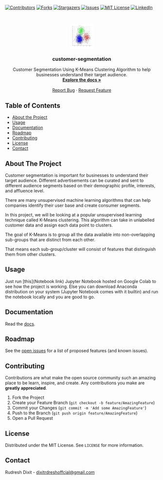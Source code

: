 [![Contributors][contributors-shield]][contributors-url]
[![Forks][forks-shield]][forks-url]
[![Stargazers][stars-shield]][stars-url]
[![Issues][issues-shield]][issues-url]
[![MIT License][license-shield]][license-url]
[![LinkedIn][linkedin-shield]][linkedin-url]



<!-- PROJECT LOGO -->
<br />
<p align="center">
  <a href="https://github.com/shie-ld/customer-segmentation">
    <img src="images/logo.jpeg" alt="Logo" width="80" height="80">
  </a>

  <h3 align="center">customer-segmentation</h3>

  <p align="center">
    Customer Segmentation Using K-Means Clustering Algorithm to help businesses understand their target audience.
    <br />
    <a href="https://github.com/shie-ld/customer-segmentation/blob/main/docs/docs.md"><strong>Explore the docs »</strong></a>
    <br />
    <br />
    <a href="https://github.com/shie-ld/customer-segmentation/issues">Report Bug</a>
    ·
    <a href="https://github.com/shie-ld/customer-segmentation/issues">Request Feature</a>
  </p>
</p>



<!-- TABLE OF CONTENTS -->
## Table of Contents

* [About the Project](#about-the-project)
* [Usage](#usage)
* [Documentation](#documentation)
* [Roadmap](#roadmap)
* [Contributing](#contributing)
* [License](#license)
* [Contact](#contact)



<!-- ABOUT THE PROJECT -->
## About The Project

Customer segmentation is important for businesses to understand their target audience. Different advertisements can be curated and sent to different audience segments based on their demographic profile, interests, and affluence level.

There are many unsupervised machine learning algorithms that can help companies identify their user base and create consumer segments.

In this project, we will be looking at a popular unsupervised learning technique called K-Means clustering. This algorithm can take in unlabelled customer data and assign each data point to clusters.

The goal of K-Means is to group all the data available into non-overlapping sub-groups that are distinct from each other.

That means each sub-group/cluster will consist of features that distinguish them from other clusters.



<!-- USAGE EXAMPLES -->
## Usage

Just run [this](Notebook link) Jupyter Notebook hosted on Google Colab to see how the project is working. Else you can download Anaconda distribution on your system (Jupyter Notebook comes with it builtin) and run the notebook locally and you are good to go.


<!-- DOCUMENTATION -->
## Documentation

Read the [docs](./docs/docs.md).

<!-- ROADMAP -->
## Roadmap

See the [open issues](https://github.com/shie-ld/customer-segmentation/issues) for a list of proposed features (and known issues).



<!-- CONTRIBUTING -->
## Contributing

Contributions are what make the open source community such an amazing place to be learn, inspire, and create. Any contributions you make are **greatly appreciated**.

1. Fork the Project
2. Create your Feature Branch (`git checkout -b feature/AmazingFeature`)
3. Commit your Changes (`git commit -m 'Add some AmazingFeature'`)
4. Push to the Branch (`git push origin feature/AmazingFeature`)
5. Open a Pull Request



<!-- LICENSE -->
## License

Distributed under the MIT License. See `LICENSE` for more information.



<!-- CONTACT -->
## Contact

Rudresh Dixit - dixitrdreshoffcial@gmail.com






<!-- MARKDOWN LINKS & IMAGES -->
<!-- https://www.markdownguide.org/basic-syntax/#reference-style-links -->
[contributors-shield]: https://img.shields.io/github/contributors/shie-ld/customer-segmentation.svg?style=flat-square
[contributors-url]: https://github.com/shie-ld/customer-segmentation/graphs/contributors
[forks-shield]: https://img.shields.io/github/forks/shie-ld/customer-segmentation.svg?style=flat-square
[forks-url]: https://github.com/shie-ld/customer-segmentation/network/members
[stars-shield]: https://img.shields.io/github/stars/shie-ld/customer-segmentation.svg?style=flat-square
[stars-url]: https://github.com/shie-ld/customer-segmentation/stargazers
[issues-shield]: https://img.shields.io/github/issues/shie-ld/customer-segmentation.svg?style=flat-square
[issues-url]: https://github.com/shie-ld/customer-segmentation/issues
[license-shield]: https://img.shields.io/github/license/shie-ld/customer-segmentation.svg?style=flat-square
[license-url]: https://github.com/shie-ld/customer-segmentation/blob/master/LICENSE.txt
[linkedin-shield]: https://img.shields.io/badge/-LinkedIn-black.svg?style=flat-square&logo=linkedin&colorB=555
[linkedin-url]: https://linkedin.com/in/rudresh-dixit-11a15618a/

